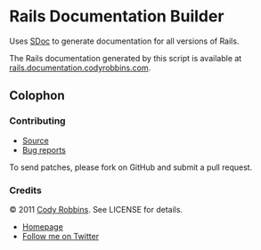 Rails Documentation Builder
===========================

Uses [SDoc](https://github.com/voloko/sdoc) to generate documentation for all versions of Rails.

The Rails documentation generated by this script is available at [rails.documentation.codyrobbins.com](http://rails.documentation.codyrobbins.com).

Colophon
--------

### Contributing

* [Source](https://github.com/codyrobbins/rails-documentation-builder)
* [Bug reports](https://github.com/codyrobbins/rails-documentation-builder/issues)

To send patches, please fork on GitHub and submit a pull request.

### Credits

© 2011 [Cody Robbins](http://codyrobbins.com/). See LICENSE for details.

* [Homepage](http://rails.documentation.codyrobbins.com/)
* [Follow me on Twitter](http://twitter.com/codyrobbins)